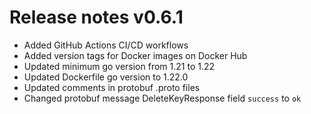 # Release notes v0.6.1

- Added GitHub Actions CI/CD workflows
- Added version tags for Docker images on Docker Hub
- Updated minimum go version from 1.21 to 1.22
- Updated Dockerfile go version to 1.22.0
- Updated comments in protobuf .proto files
- Changed protobuf message DeleteKeyResponse field `success` to `ok`